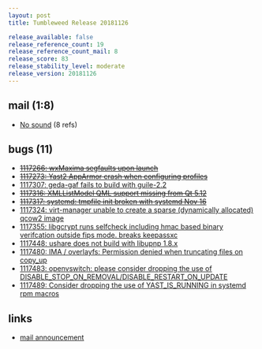 ```yaml
---
layout: post
title: Tumbleweed Release 20181126

release_available: false
release_reference_count: 19
release_reference_count_mail: 8
release_score: 83
release_stability_level: moderate
release_version: 20181126
---
```


## mail (1:8)

- [No sound](https://lists.opensuse.org/opensuse-factory/2018-11/msg00292.html) (8 refs)

## bugs (11)

<!--more-->

- ~~[1117266: wxMaxima segfaults upon launch](https://bugzilla.opensuse.org/show_bug.cgi?id=1117266)~~
- ~~[1117273: Yast2 AppArmor crash when configuring profiles](https://bugzilla.opensuse.org/show_bug.cgi?id=1117273)~~
- [1117307: geda-gaf fails to build with guile-2.2](https://bugzilla.opensuse.org/show_bug.cgi?id=1117307)
- ~~[1117316: XMLListModel QML support missing from Qt 5.12](https://bugzilla.opensuse.org/show_bug.cgi?id=1117316)~~
- ~~[1117317: systemd:  tmpfile init broken with systemd Nov 16](https://bugzilla.opensuse.org/show_bug.cgi?id=1117317)~~
- [1117324: virt-manager unable to create a sparse (dynamically allocated) qcow2 image](https://bugzilla.opensuse.org/show_bug.cgi?id=1117324)
- [1117355: libgcrypt runs selfcheck including hmac based binary verifcation outside fips mode. breaks keepassxc](https://bugzilla.opensuse.org/show_bug.cgi?id=1117355)
- [1117448: ushare does not build with libupnp 1.8.x](https://bugzilla.opensuse.org/show_bug.cgi?id=1117448)
- [1117480: IMA / overlayfs: Permission denied when truncating files on copy_up](https://bugzilla.opensuse.org/show_bug.cgi?id=1117480)
- [1117483: openvswitch: please consider dropping the use of DISABLE_STOP_ON_REMOVAL/DISABLE_RESTART_ON_UPDATE](https://bugzilla.opensuse.org/show_bug.cgi?id=1117483)
- [1117489: Consider dropping the use of YAST_IS_RUNNING in systemd rpm macros](https://bugzilla.opensuse.org/show_bug.cgi?id=1117489)



## links

- [mail announcement](https://lists.opensuse.org/opensuse-factory/2018-11/msg00290.html)
